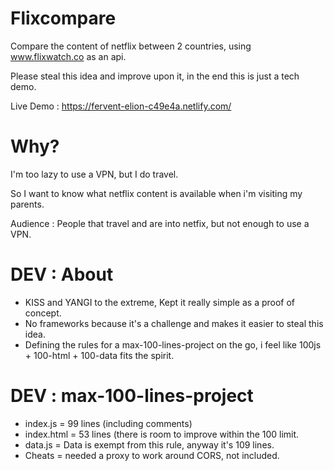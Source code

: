 # Flixcompare

Compare the content of netflix between 2 countries, using www.flixwatch.co as an api.

Please steal this idea and improve upon it, in the end this is just a tech demo.

Live Demo : https://fervent-elion-c49e4a.netlify.com/

# Why?

I'm too lazy to use a VPN, but I do travel.

So I want to know what netflix content is available when i'm visiting my parents.

Audience : People that travel and are into netfix, but not enough to use a VPN.

# DEV : About

-   KISS and YANGI to the extreme, Kept it really simple as a proof of concept.
-   No frameworks because it's a challenge and makes it easier to steal this idea.
-   Defining the rules for a max-100-lines-project on the go, i feel like 100js + 100-html + 100-data fits the spirit.

# DEV : max-100-lines-project

-   index.js = 99 lines (including comments)
-   index.html = 53 lines (there is room to improve within the 100 limit.
-   data.js = Data is exempt from this rule, anyway it's 109 lines.
-   Cheats = needed a proxy to work around CORS, not included.
